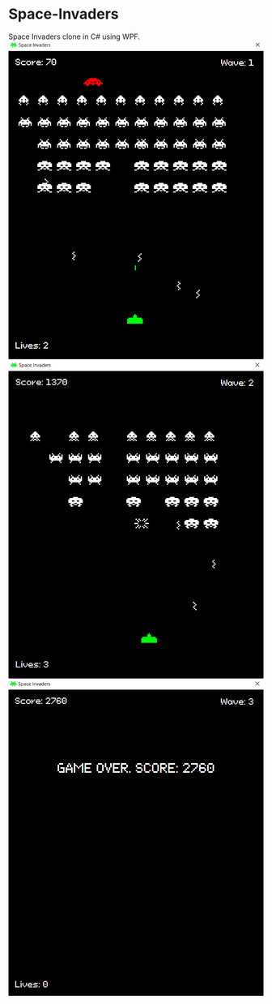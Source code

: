 # Space-Invaders
Space Invaders clone in C# using WPF.
![](ss/img1.png)
![](ss/img2.png)
![](ss/game_over.png)
